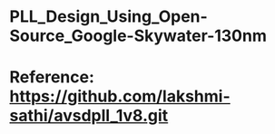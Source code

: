 # PLL_Design_Using_Open-Source_Google-Skywater-130nm
# Reference: https://github.com/lakshmi-sathi/avsdpll_1v8.git
